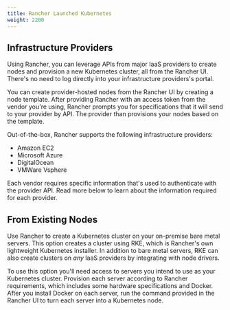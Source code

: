 ```yaml
---
title: Rancher Launched Kubernetes
weight: 2200
---
```


## Infrastructure Providers

Using Rancher, you can leverage APIs from major IaaS providers to create nodes and provision a new Kubernetes cluster, all from the Rancher UI. There's no need to log directly into your infrastructure providers's portal.

You can create provider-hosted nodes from the Rancher UI by creating a node template. After providing Rancher with an access token from the vendor you're using, Rancher prompts you for specifications that it will send to your provider by API. The provider than provisions your nodes based on the template.

Out-of-the-box, Rancher supports the following infrastructure providers:

- Amazon EC2
- Microsoft Azure
- DigitalOcean
- VMWare Vsphere

Each vendor requires specific information that's used to authenticate with the provider API. Read more below to learn about the information required for each provider.

## From Existing Nodes

Use Rancher to create a Kubernetes cluster on your on-premise bare metal servers. This option creates a cluster using RKE, which is Rancher's own lightweight Kubernetes installer. In addition to bare metal servers, RKE can also create clusters on _any_ IaaS providers by integrating with node drivers.

To use this option you'll need access to servers you intend to use as your Kubernetes cluster. Provision each server according to Rancher requirements, which includes some hardware specifications and Docker. After you install Docker on each server, run the command provided in the Rancher UI to turn each server into a Kubernetes node. 

